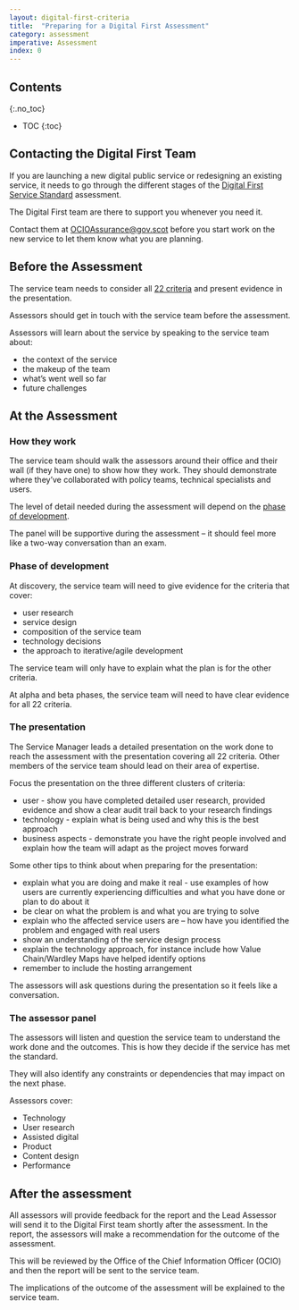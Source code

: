 ```yaml
---
layout: digital-first-criteria
title:  "Preparing for a Digital First Assessment"
category: assessment
imperative: Assessment
index: 0
---
```


## Contents
{:.no_toc}
* TOC
{:toc}
<!--TOC max3-->

## Contacting the Digital First Team

If you are launching a new digital public service or redesigning an existing service, it needs to go through the different stages of the [Digital First Service Standard](https://resources.mygov.scot/standards/digital-first/) assessment.

The Digital First team are there to support you whenever you need it.

Contact them at <a href="mailto:OCIOAssurance@gov.scot">OCIOAssurance@gov.scot</a> before you start work on the new service to let them know what you are planning.

## Before the Assessment

The service team needs to consider all [22 criteria](https://resources.mygov.scot/standards/digital-first/) and present evidence in the presentation.

Assessors should get in touch with the service team before the assessment.

Assessors will learn about the service by speaking to the service team about:

* the context of the service
* the makeup of the team
* what’s went well so far
* future challenges

## At the Assessment

### How they work

The service team should walk the assessors around their office and their wall (if they have one) to show how they work. They should demonstrate where they’ve collaborated with policy teams, technical specialists and users.

The level of detail needed during the assessment will depend on the [phase of development](/assessments/agile-overview).

The panel will be supportive during the assessment – it should feel more like a two-way conversation than an exam.

### Phase of development

At discovery, the service team will need to give evidence for the criteria that cover:

* user research
* service design
* composition of the service team
* technology decisions
* the approach to iterative/agile development

The service team will only have to explain what the plan is for the other criteria.

At alpha and beta phases, the service team will need to have clear evidence for all 22 criteria.

### The presentation

The Service Manager leads a detailed presentation on the work done to reach the assessment with the presentation covering all 22 criteria. Other members of the service team should lead on their area of expertise.

Focus the presentation on the three different clusters of criteria:

* user - show you have completed detailed user research, provided evidence and show a clear audit trail back to your research findings
* technology - explain what is being used and why this is the best approach
* business aspects - demonstrate you have the right people involved and explain how the team will adapt as the project moves forward

Some other tips to think about when preparing for the presentation:

* explain what you are doing and make it real - use examples of how users are currently experiencing difficulties and what you have done or plan to do about it
* be clear on what the problem is and what you are trying to solve
* explain who the affected service users are – how have you identified the problem and engaged with real users
* show an understanding of the service design process
* explain the technology approach, for instance include how Value Chain/Wardley Maps have helped identify options
* remember to include the hosting arrangement

The assessors will ask questions during the presentation so it feels like a conversation.

### The assessor panel

The assessors will listen and question the service team to understand the work done and the outcomes. This is how they decide if the service has met the standard.  

They will also identify any constraints or dependencies that may impact on the next phase.

Assessors cover:

* Technology
* User research
* Assisted digital
* Product
* Content design
* Performance

## After the assessment

All assessors will provide feedback for the report and the Lead Assessor will send it to the Digital First team shortly after the assessment. In the report, the assessors will make a recommendation for the outcome of the assessment.

This will be reviewed by the Office of the Chief Information Officer (OCIO) and then the report will be sent to the service team.

The implications of the outcome of the assessment will be explained to the service team.
		
